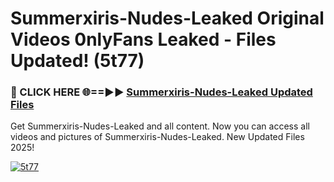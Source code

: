 # Summerxiris-Nudes-Leaked Original Videos 0nlyFans Leaked - Files Updated! (5t77)

<h3>🔴 CLICK HERE 🌐==►► <a href="https://tinyurl.com/4mcuefdz" rel="nofollow">Summerxiris-Nudes-Leaked Updated Files</a></h3>

Get Summerxiris-Nudes-Leaked and all content. Now you can access all videos and pictures of Summerxiris-Nudes-Leaked. New Updated Files 2025!

[![5t77](https://i.imgur.com/StAQSOY.gif)](https://tinyurl.com/4mcuefdz)
